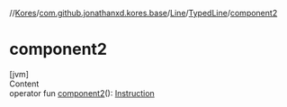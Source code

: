 //[Kores](../../../index.md)/[com.github.jonathanxd.kores.base](../../index.md)/[Line](../index.md)/[TypedLine](index.md)/[component2](component2.md)



# component2  
[jvm]  
Content  
operator fun [component2](component2.md)(): [Instruction](../../../com.github.jonathanxd.kores/-instruction/index.md)  



